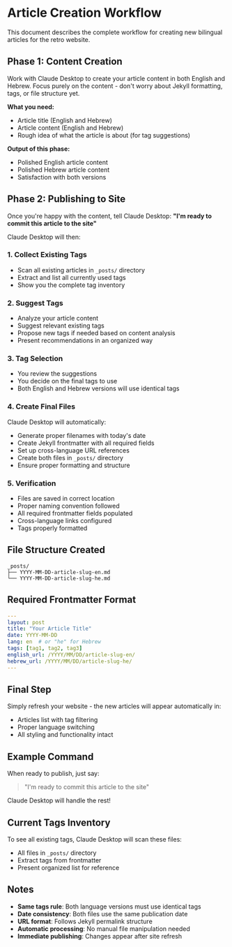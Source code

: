 # Article Creation Workflow

This document describes the complete workflow for creating new bilingual articles for the retro website.

## Phase 1: Content Creation

Work with Claude Desktop to create your article content in both English and Hebrew. Focus purely on the content - don't worry about Jekyll formatting, tags, or file structure yet.

**What you need:**
- Article title (English and Hebrew)
- Article content (English and Hebrew)
- Rough idea of what the article is about (for tag suggestions)

**Output of this phase:**
- Polished English article content
- Polished Hebrew article content
- Satisfaction with both versions

## Phase 2: Publishing to Site

Once you're happy with the content, tell Claude Desktop: **"I'm ready to commit this article to the site"**

Claude Desktop will then:

### 1. Collect Existing Tags
- Scan all existing articles in `_posts/` directory
- Extract and list all currently used tags
- Show you the complete tag inventory

### 2. Suggest Tags
- Analyze your article content
- Suggest relevant existing tags
- Propose new tags if needed based on content analysis
- Present recommendations in an organized way

### 3. Tag Selection
- You review the suggestions
- You decide on the final tags to use
- Both English and Hebrew versions will use identical tags

### 4. Create Final Files
Claude Desktop will automatically:
- Generate proper filenames with today's date
- Create Jekyll frontmatter with all required fields
- Set up cross-language URL references
- Create both files in `_posts/` directory
- Ensure proper formatting and structure

### 5. Verification
- Files are saved in correct location
- Proper naming convention followed
- All required frontmatter fields populated
- Cross-language links configured
- Tags properly formatted

## File Structure Created

```
_posts/
├── YYYY-MM-DD-article-slug-en.md
└── YYYY-MM-DD-article-slug-he.md
```

## Required Frontmatter Format

```yaml
---
layout: post
title: "Your Article Title"
date: YYYY-MM-DD
lang: en  # or "he" for Hebrew
tags: [tag1, tag2, tag3]
english_url: /YYYY/MM/DD/article-slug-en/
hebrew_url: /YYYY/MM/DD/article-slug-he/
---
```

## Final Step

Simply refresh your website - the new articles will appear automatically in:
- Articles list with tag filtering
- Proper language switching
- All styling and functionality intact

## Example Command

When ready to publish, just say:
> "I'm ready to commit this article to the site"

Claude Desktop will handle the rest!

## Current Tags Inventory

To see all existing tags, Claude Desktop will scan these files:
- All files in `_posts/` directory
- Extract tags from frontmatter
- Present organized list for reference

## Notes

- **Same tags rule**: Both language versions must use identical tags
- **Date consistency**: Both files use the same publication date
- **URL format**: Follows Jekyll permalink structure
- **Automatic processing**: No manual file manipulation needed
- **Immediate publishing**: Changes appear after site refresh